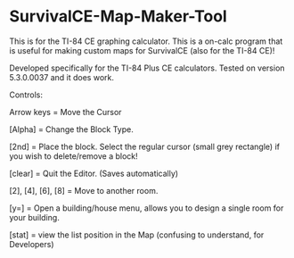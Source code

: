 # SurvivalCE-Map-Maker-Tool
This is for the TI-84 CE graphing calculator. This is a on-calc program that is useful for making custom maps for SurvivalCE (also for the TI-84 CE)!

Developed specifically for the TI-84 Plus CE calculators.
Tested on version 5.3.0.0037 and it does work.



Controls:

Arrow keys = Move the Cursor

[Alpha] = Change the Block Type.

[2nd] = Place the block. Select the regular cursor (small grey rectangle) if you wish to delete/remove a block! 

[clear] = Quit the Editor. (Saves automatically)

[2], [4], [6], [8] = Move to another room.

[y=] = <only works when your cursor is on a placed door>  Open a building/house menu, allows you to design a single room for your building.

[stat] = view the list position in the Map (confusing to understand, for Developers)
